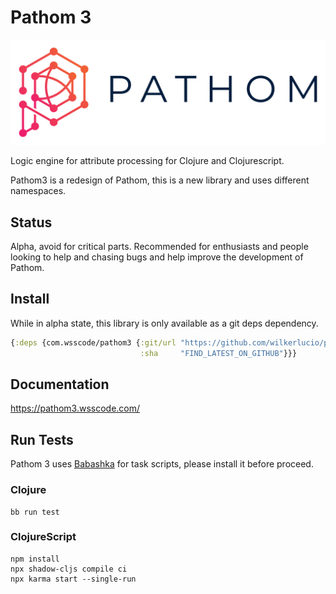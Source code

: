 # Pathom 3

![Pathom Logo](repo-resources/pathom-banner-padded.png)

Logic engine for attribute processing for Clojure and Clojurescript.

Pathom3 is a redesign of Pathom, this is a new library and uses different namespaces.

## Status

Alpha, avoid for critical parts. Recommended for enthusiasts and people looking to help
and chasing bugs and help improve the development of Pathom.

## Install

While in alpha state, this library is only available as a git deps dependency.

```clojure
{:deps {com.wsscode/pathom3 {:git/url "https://github.com/wilkerlucio/pathom3"
                             :sha     "FIND_LATEST_ON_GITHUB"}}}
```

## Documentation

https://pathom3.wsscode.com/

## Run Tests

Pathom 3 uses [Babashka](https://github.com/babashka/babashka) for task scripts, please install it before proceed.

### Clojure

```shell script
bb run test
```

### ClojureScript

```shell script
npm install
npx shadow-cljs compile ci
npx karma start --single-run
```
